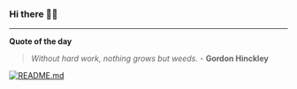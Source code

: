 ### Hi there 👋🏻


---

**Quote of the day**

> *Without hard work, nothing grows but weeds.* - **Gordon Hinckley** 

[![README.md](https://github.com/marcolovazzano/marcolovazzano/actions/workflows/readme.yml/badge.svg?branch=main)](https://github.com/marcolovazzano/marcolovazzano/actions/workflows/readme.yml)
